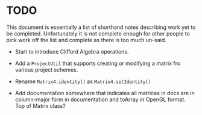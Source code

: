 # TODO

This document is essentially a list of shorthand notes describing work yet to be completed.
Unfortunately it is not complete enough for other people to pick work off the list and
complete as there is too much un-said.

* Start to introduce Clifford Algebra operations.

* Add a `ProjectUtil` that supports creating or modifying a matrix fro various project schemes.

* Rename `Matrix4.identity()` as `Matrix4.setIdentity()`

* Add documentation somewhere that indicates all matrices in docs are in column-major form in documentation and toArray in OpenGL format. Top of Matrix class?
